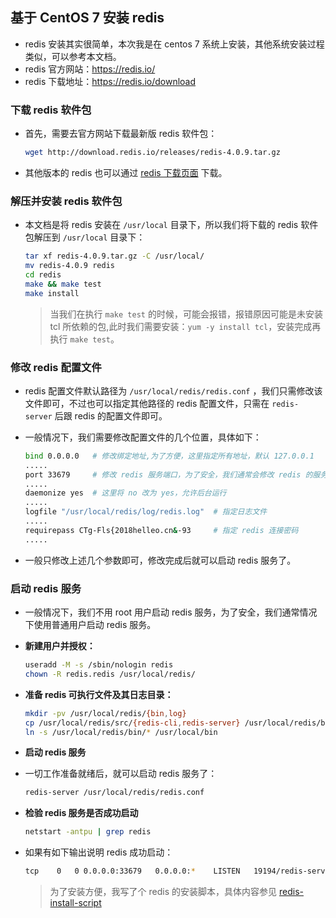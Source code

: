 ## 基于 CentOS 7 安装 redis
- redis 安装其实很简单，本次我是在 centos 7 系统上安装，其他系统安装过程类似，可以参考本文档。
- redis 官方网站：<https://redis.io/>
- redis 下载地址：<https://redis.io/download>

### 下载 redis 软件包
- 首先，需要去官方网站下载最新版 redis 软件包：
  
  ```bash
  wget http://download.redis.io/releases/redis-4.0.9.tar.gz
  ```
- 其他版本的 redis 也可以通过 [redis 下载页面](https://redis.io/download) 下载。

### 解压并安装 redis 软件包
- 本文档是将 redis 安装在 `/usr/local` 目录下，所以我们将下载的 redis 软件包解压到 `/usr/local` 目录下：
  
  ```bash
  tar xf redis-4.0.9.tar.gz -C /usr/local/
  mv redis-4.0.9 redis
  cd redis
  make && make test
  make install
  ```
  > 当我们在执行 `make test` 的时候，可能会报错，报错原因可能是未安装 tcl 所依赖的包,此时我们需要安装：`yum -y install tcl`，安装完成再执行 `make test`。

### 修改 redis 配置文件
- redis 配置文件默认路径为 `/usr/local/redis/redis.conf` ，我们只需修改该文件即可，不过也可以指定其他路径的 redis 配置文件，只需在 `redis-server` 后跟 redis 的配置文件即可。
- 一般情况下，我们需要修改配置文件的几个位置，具体如下：
  
  ```bash
  bind 0.0.0.0   # 修改绑定地址,为了方便，这里指定所有地址，默认 127.0.0.1
  .....
  port 33679     # 修改 redis 服务端口，为了安全，我们通常会修改 redis 的服务端口，默认 6379
  .....
  daemonize yes  # 这里将 no 改为 yes，允许后台运行
  .....
  logfile "/usr/local/redis/log/redis.log"  # 指定日志文件
  .....
  requirepass CTg-Fls{2018helleo.cn&-93     # 指定 redis 连接密码
  .....
  ```
- 一般只修改上述几个参数即可，修改完成后就可以启动 redis 服务了。

### 启动 redis 服务
- 一般情况下，我们不用 root 用户启动 redis 服务，为了安全，我们通常情况下使用普通用户启动 redis 服务。

- **新建用户并授权：**
  
  ```bash
  useradd -M -s /sbin/nologin redis
  chown -R redis.redis /usr/local/redis/
  ```

- **准备 redis 可执行文件及其日志目录：**
  
  ```bash
  mkdir -pv /usr/local/redis/{bin,log}
  cp /usr/local/redis/src/{redis-cli,redis-server} /usr/local/redis/bin
  ln -s /usr/local/redis/bin/* /usr/local/bin
  ```

- **启动 redis 服务**
- 一切工作准备就绪后，就可以启动 redis 服务了：
  
  ```bash
  redis-server /usr/local/redis/redis.conf
  ```
- **检验 redis 服务是否成功启动**
  
  ```bash
  netstart -antpu | grep redis
  ```
- 如果有如下输出说明 redis 成功启动：
  
  ```bash
  tcp    0   0 0.0.0.0:33679   0.0.0.0:*    LISTEN   19194/redis-server
  ```
  > 为了安装方便，我写了个 redis 的安装脚本，具体内容参见 [redis-install-script](https://github.com/yeaheo/hello.linux/blob/master/Shell/redis_install_new.sh)

